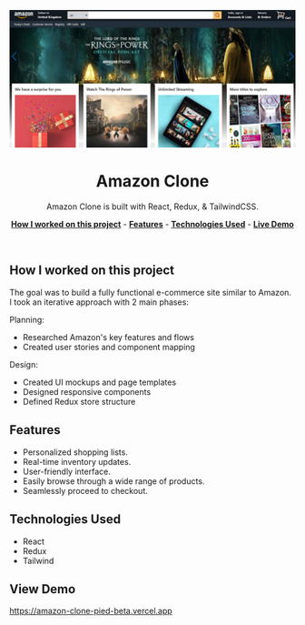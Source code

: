 
<p align="center">
    <img alt="typing test screenshot" src="https://github.com/Vargriym/amazon-clone/blob/master/amazon%20header.jpg">
    <h1 align="center">Amazon Clone</h1>
  </a>
</p>

<p align="center">
  Amazon Clone is built with React, Redux, & TailwindCSS.
</p>

<p align="center">
  <a href="#How-I-worked-on-this-project"><strong>How I worked on this project</strong></a> -
    <a href="#Features"><strong>Features</strong></a> -
  <a href="#Technologies-Used"><strong>Technologies Used</strong></a> -
    <a href="#View-Demo"><strong>Live Demo</strong></a>

  
</p>

<br/>

## How I worked on this project

The goal was to build a fully functional e-commerce site similar to Amazon. I took an iterative approach with 2 main phases:

Planning:

- Researched Amazon's key features and flows
- Created user stories and component mapping

Design:

- Created UI mockups and page templates
- Designed responsive components
- Defined Redux store structure



## Features

- Personalized shopping lists.
- Real-time inventory updates.
- User-friendly interface.
- Easily browse through a wide range of products.
- Seamlessly proceed to checkout.

## Technologies Used
- React
- Redux
- Tailwind

## View Demo
https://amazon-clone-pied-beta.vercel.app
